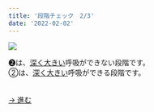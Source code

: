 ```yaml
---
title: '段階チェック　2/3'
date: '2022-02-02'
---
```

![](/images/a_02_.jpg)

➋は、[深く大きい]()呼吸ができない段階です。   
②は、[深く大きい]()呼吸ができる段階です。

　  
[ → 進む ](/posts/02-1c)
